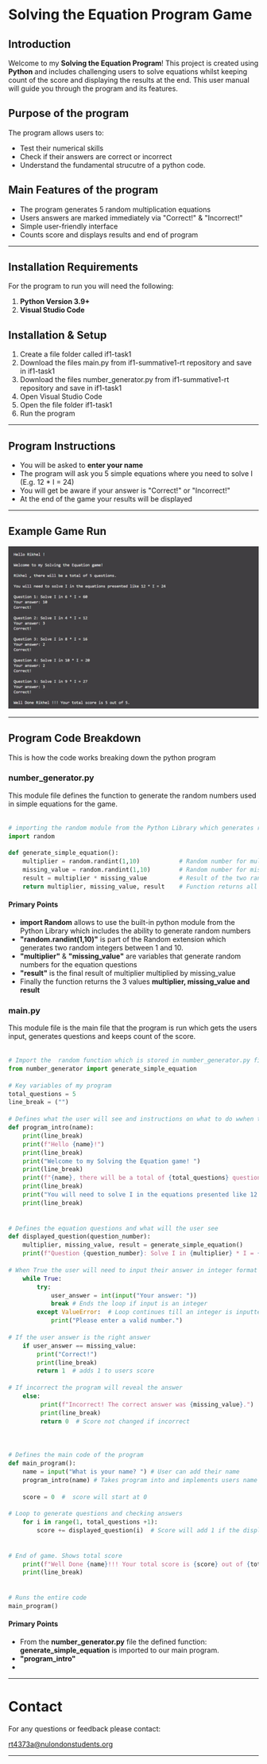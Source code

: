 # **Solving the Equation Program Game**

## Introduction 

Welcome to my **Solving the Equation Program**! This project is created using **Python** and includes challenging users to solve equations whilst keeping count of the score and displaying the results at the end. This user manual will guide you through the program and its features. 

## Purpose of the program
The program allows users to: 
- Test their numerical skills
- Check if their answers are correct or incorrect
- Understand the fundamental strucutre of a python code.

## Main Features of the program
- The program generates 5 random multiplication equations
- Users answers are marked immediately via "Correct!" & "Incorrect!"
- Simple user-friendly interface
- Counts score and displays results and end of program

---

## Installation Requirements 
For the program to run you will need the following: 
1. **Python Version 3.9+**
2. **Visual Studio Code**

## Installation & Setup
1. Create a file folder called if1-task1
2. Download the files main.py from if1-summative1-rt repository and save in if1-task1
3. Download the files number_generator.py from if1-summative1-rt repository and save in if1-task1
4. Open Visual Studio Code
5. Open the file folder if1-task1
6. Run the program

---
## Program Instructions
- You will be asked to **enter your name**
- The program will ask you 5 simple equations where you need to solve I (E.g. 12 * I = 24)
- You will get be aware if your answer is "Correct!" or "Incorrect!"
- At the end of the game your results will be displayed

---


## Example Game Run

![Example of Game](https://github.com/RT-Northeastern/if1-summative1-rt/blob/main/image-equation_game-example.png)


---

## Program Code Breakdown
This is how the code works breaking down the python program

### number_generator.py 

This module file defines the function to generate the random numbers used in simple equations for the game. 

```python

# importing the random module from the Python Library which generates random numbers
import random 

def generate_simple_equation():
    multiplier = random.randint(1,10)           # Random number for multiplier 
    missing_value = random.randint(1,10)        # Random number for missing values
    result = multiplier * missing_value         # Result of the two random generated numbers
    return multiplier, missing_value, result    # Function returns all three values 


```

#### Primary Points 
- **import Random** allows to use the built-in python module from the Python Library which includes the ability to generate random numbers
- **"random.randint(1,10)"** is part of the Random extension which generates two random integers between 1 and 10.
- **"multiplier"** & **"missing_value"** are variables that generate random numbers for the equation questions
- **"result"** is the final result of multiplier multiplied by missing_value
- Finally the function returns the 3 values **multiplier, missing_value and result**
  

### main.py

This module file is the main file that the program is run which gets the users input, generates questions and keeps count of the score. 

``` python

# Import the  random function which is stored in number_generator.py file
from number_generator import generate_simple_equation

# Key variables of my program
total_questions = 5  
line_break = ("")

# Defines what the user will see and instructions on what to do wwhen they first load the program
def program_intro(name): 
    print(line_break)
    print(f"Hello {name}!") 
    print(line_break)
    print("Welcome to my Solving the Equation game! ")
    print(line_break)
    print(f"{name}, there will be a total of {total_questions} questions. ")
    print(line_break)
    print("You will need to solve I in the equations presented like 12 * I = 24" )
    print(line_break)


# Defines the equation questions and what will the user see 
def displayed_question(question_number):
    multiplier, missing_value, result = generate_simple_equation()
    print(f"Question {question_number}: Solve I in {multiplier} * I = {result}")

# When True the user will need to input their answer in integer format
    while True: 
        try: 
            user_answer = int(input("Your answer: "))
            break # Ends the loop if input is an integer
        except ValueError:  # Loop continues till an integer is inputted
            print("Please enter a valid number.")
    
# If the user answer is the right answer 
    if user_answer == missing_value:
        print("Correct!") 
        print(line_break) 
        return 1  # adds 1 to users score

# If incorrect the program will reveal the answer
    else:   
         print(f"Incorrect! The correct answer was {missing_value}.")
         print(line_break)
         return 0  # Score not changed if incorrect
    


# Defines the main code of the program
def main_program():
    name = input("What is your name? ") # User can add their name
    program_intro(name) # Takes program into and implements users name

    score = 0  #  score will start at 0 

# Loop to generate questions and checking answers
    for i in range(1, total_questions +1): 
        score += displayed_question(i)  # Score will add 1 if the displayed_question is True
    

# End of game. Shows total score
    print(f"Well Done {name}!!! Your total score is {score} out of {total_questions}.")
    print(line_break)


# Runs the entire code 
main_program()

```
#### Primary Points 
- From the **number_generator.py** file the defined function: **generate_simple_equation** is imported to our main program.
- **"program_intro"**
- 



---

# Contact 
For any questions or feedback please contact: 

rt4373a@nulondonstudents.org

---
